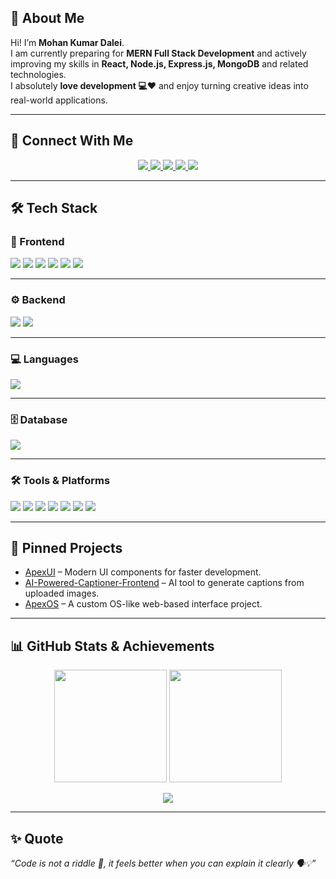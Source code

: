 ## 👋 About Me  

Hi! I’m **Mohan Kumar Dalei**.  
I am currently preparing for **MERN Full Stack Development** and actively improving my skills in **React, Node.js, Express.js, MongoDB** and related technologies.  
I absolutely **love development 💻❤️** and enjoy turning creative ideas into real-world applications.  

---

## 🔗 Connect With Me  

<p align="center">
  <a href="https://www.linkedin.com/in/mohan-kumar-dalei?utm_source=share&utm_campaign=share_via&utm_content=profile&utm_medium=android_app" target="_blank">
    <img src="https://img.shields.io/badge/LinkedIn-0A66C2?style=for-the-badge&logo=linkedin&logoColor=white"/>
  </a>
  <a href="https://mohankumardalei-portfolio.netlify.app" target="_blank">
    <img src="https://img.shields.io/badge/Portfolio-FF7139?style=for-the-badge&logo=firefox&logoColor=white"/>
  </a>
  <a href="mailto:mohankumardalei2001@gmail.com">
    <img src="https://img.shields.io/badge/Email-D14836?style=for-the-badge&logo=gmail&logoColor=white"/>
  </a>
  <a href="https://www.instagram.com/ll_b._.i._.c._.k._.y_ll?igsh=MXZlbXNqMnEzMTl6cg==" target="_blank">
    <img src="https://img.shields.io/badge/Instagram-E4405F?style=for-the-badge&logo=instagram&logoColor=white"/>
  </a>
  <a href="https://x.com/ll_BICKY_ll?t=-aJMg9HTI3LdPRjNnf7rew&s=09" target="_blank">
    <img src="https://img.shields.io/badge/X-000000?style=for-the-badge&logo=x&logoColor=white"/>
  </a>
</p>

---

## 🛠️ Tech Stack  

### 🎨 Frontend  
<img src="https://img.shields.io/badge/HTML5-E34F26?style=for-the-badge&logo=html5&logoColor=white" />
<img src="https://img.shields.io/badge/CSS3-1572B6?style=for-the-badge&logo=css3&logoColor=white" />
<img src="https://img.shields.io/badge/JavaScript-F7DF1E?style=for-the-badge&logo=javascript&logoColor=black" />
<img src="https://img.shields.io/badge/Tailwind_CSS-38B2AC?style=for-the-badge&logo=tailwind-css&logoColor=white" />
<img src="https://img.shields.io/badge/React-20232A?style=for-the-badge&logo=react&logoColor=61DAFB" />
<img src="https://img.shields.io/badge/GSAP-88CE02?style=for-the-badge&logo=greensock&logoColor=white" />

---

### ⚙️ Backend  
<img src="https://img.shields.io/badge/Node.js-339933?style=for-the-badge&logo=node-dot-js&logoColor=white" />
<img src="https://img.shields.io/badge/Express.js-000000?style=for-the-badge&logo=express&logoColor=white" />

---

### 💻 Languages  
<img src="https://img.shields.io/badge/Java-ED8B00?style=for-the-badge&logo=java&logoColor=white" />  

---

### 🗄️ Database  
<img src="https://img.shields.io/badge/MongoDB-4EA94B?style=for-the-badge&logo=mongodb&logoColor=white" />

---

### 🛠️ Tools & Platforms  
<img src="https://img.shields.io/badge/Git-F05032?style=for-the-badge&logo=git&logoColor=white" />
<img src="https://img.shields.io/badge/GitHub-181717?style=for-the-badge&logo=github&logoColor=white" />
<img src="https://img.shields.io/badge/Postman-FF6C37?style=for-the-badge&logo=postman&logoColor=white" />  
<img src="https://img.shields.io/badge/VS_Code-007ACC?style=for-the-badge&logo=visual-studio-code&logoColor=white" />
<img src="https://img.shields.io/badge/Cursor-000000?style=for-the-badge&logo=cursor&logoColor=white" />
<img src="https://img.shields.io/badge/Gemini_AI-4285F4?style=for-the-badge&logo=google&logoColor=white" />
<img src="https://img.shields.io/badge/ChatGPT-412991?style=for-the-badge&logo=openai&logoColor=white" />

---

## 📌 Pinned Projects  

- [ApexUI](https://github.com/Mohan-Kumar-Dalei/ApexUI) – Modern UI components for faster development.  
- [AI-Powered-Captioner-Frontend](https://github.com/Mohan-Kumar-Dalei/AI-Powered-Captioner-Frontend) – AI tool to generate captions from uploaded images.  
- [ApexOS](https://github.com/Mohan-Kumar-Dalei/ApexOS) – A custom OS-like web-based interface project.  

---

## 📊 GitHub Stats & Achievements  

<p align="center">
  <img src="https://github-readme-stats.vercel.app/api?username=Mohan-Kumar-Dalei&show_icons=true&theme=radical" height="180em" />
  <img src="https://github-readme-streak-stats.herokuapp.com/?user=Mohan-Kumar-Dalei&theme=radical" height="180em" />
</p>

<p align="center">
  <img src="https://github-profile-summary-cards.vercel.app/api/cards/profile-details?username=Mohan-Kumar-Dalei&theme=radical" />
</p>

---

## ✨ Quote  

*“Code is not a riddle 🤔, it feels better when you can explain it clearly 🗣️💡”*
